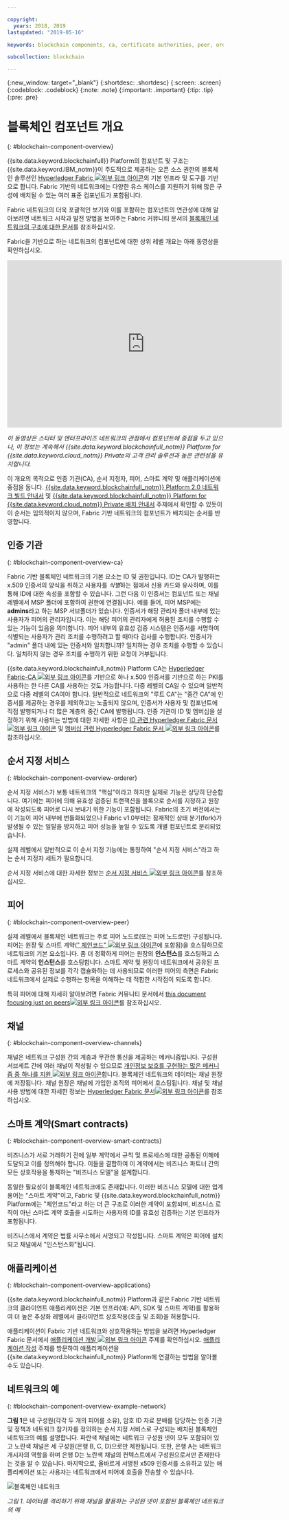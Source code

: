 ```yaml
---

copyright:
  years: 2018, 2019
lastupdated: "2019-05-16"

keywords: blockchain components, ca, certificate authorities, peer, ordering service, orderer, channel, smart contract, applications

subcollection: blockchain

---
```


{:new_window: target="_blank"}
{:shortdesc: .shortdesc}
{:screen: .screen}
{:codeblock: .codeblock}
{:note: .note}
{:important: .important}
{:tip: .tip}
{:pre: .pre}

# 블록체인 컴포넌트 개요
{: #blockchain-component-overview}

{{site.data.keyword.blockchainfull}} Platform의 컴포넌트 및 구조는 {{site.data.keyword.IBM_notm}}이 주도적으로 제공하는 오픈 소스 권한의 블록체인 솔루션인 [Hyperledger Fabric ![외부 링크 아이콘](images/external_link.svg "외부 링크 아이콘")](https://hyperledger-fabric.readthedocs.io/en/release-1.4/)의 기본 인프라 및 도구를 기반으로 합니다. Fabric 기반의 네트워크에는 다양한 유스 케이스를 지원하기 위해 많은 구성에 배치될 수 있는 여러 표준 컴포넌트가 포함됩니다.

Fabric 네트워크의 더욱 포괄적인 보기와 이를 포함하는 컴포넌트의 연관성에 대해 알아보려면 네트워크 시작과 발전 방법을 보여주는 Fabric 커뮤니티 문서의 [블록체인 네트워크의 구조에 대한 문서](https://hyperledger-fabric.readthedocs.io/en/release-1.4/network/network.html)를 참조하십시오.

Fabric을 기반으로 하는 네트워크의 컴포넌트에 대한 상위 레벨 개요는 아래 동영상을 확인하십시오.

<iframe class="embed-responsive-item" id="youtubeplayer" title="스타터 플랜 동영상" type="text/html" width="640" height="390" src="https://www.youtube.com/embed/sJaT2L99BUo" frameborder="0" webkitallowfullscreen mozallowfullscreen allowfullscreen> </iframe>

*이 동영상은 스타터 및 엔터프라이즈 네트워크의 관점에서 컴포넌트에 중점을 두고 있으나, 이 정보는 계속해서 {{site.data.keyword.blockchainfull_notm}} Platform for {{site.data.keyword.cloud_notm}} Private의 고객 관리 솔루션과 높은 관련성을 유지합니다.*

이 개요의 목적으로 인증 기관(CA), 순서 지정자, 피어, 스마트 계약 및 애플리케이션에 중점을 둡니다. [{{site.data.keyword.blockchainfull_notm}} Platform 2.0 네트워크 빌드 안내서](/docs/services/blockchain/howto/ibp-console-build-network.html#ibp-console-build-network) 및 [{{site.data.keyword.blockchainfull_notm}} Platform for {{site.data.keyword.cloud_notm}} Private 배치 안내서](/docs/services/blockchain/ibp_for_icp_deployment_guide.html#get-started-icp) 주제에서 확인할 수 있듯이 이 순서는 임의적이지 않으며, Fabric 기반 네트워크의 컴포넌트가 배치되는 순서를 반영합니다.

## 인증 기관
{: #blockchain-component-overview-ca}

Fabric 기반 블록체인 네트워크의 기본 요소는 ID 및 권한입니다. ID는 CA가 발행하는 x.509 인증서의 양식을 취하고 사용자를 *식별*하는 점에서 신용 카드와 유사하며, 이를 통해 ID에 대한 속성을 포함할 수 있습니다. 그런 다음 이 인증서는 컴포넌트 또는 채널 레벨에서 MSP 폴더에 포함하여 권한에 연결됩니다. 예를 들어, 피어 MSP에는 **admins**라고 하는 MSP 서브폴더가 있습니다. 인증서가 해당 관리자 폴더 내부에 있는 사용자가 피어의 관리자입니다. 이는 해당 피어의 관리자에게 허용된 조치를 수행할 수 있는 기능이 있음을 의미합니다. 피어 내부의 유효성 검증 시스템은 인증서를 서명하여 식별되는 사용자가 관리 조치를 수행하려고 할 때마다 검사를 수행합니다. 인증서가 "admin" 폴더 내에 있는 인증서와 일치합니까? 일치하는 경우 조치를 수행할 수 있습니다. 일치하지 않는 경우 조치를 수행하기 위한 요청이 거부됩니다.

{{site.data.keyword.blockchainfull_notm}} Platform CA는 [Hyperledger Fabric-CA ![외부 링크 아이콘](images/external_link.svg "외부 링크 아이콘")](https://hyperledger-fabric-ca.readthedocs.io/en/release-1.4/ "Hyperledger Fabric CA")를 기반으로 하나 x.509 인증서를 기반으로 하는 PKI를 사용하는 한 다른 CA를 사용하는 것도 가능합니다. 다중 레벨의 CA일 수 있으며 일반적으로 다중 레벨의 CA여야 합니다. 일반적으로 네트워크의 "루트 CA"는 "중간 CA"에 인증서를 제공하는 경우를 제외하고는 노출되지 않으며, 인증서가 사용자 및 컴포넌트에 직접 발행되거나 더 많은 계층의 중간 CA에 발행됩니다. 인증 기관이 ID 및 멤버십을 설정하기 위해 사용되는 방법에 대한 자세한 사항은 [ID 관련 Hyperledger Fabric 문서![외부 링크 아이콘](images/external_link.svg "외부 링크 아이콘")](https://hyperledger-fabric.readthedocs.io/en/release-1.4/identity/identity.html) 및 [멤버십 관련 Hyperledger Fabric 문서 ![외부 링크 아이콘](images/external_link.svg "외부 링크 아이콘")](https://hyperledger-fabric.readthedocs.io/en/release-1.4/membership/membership.html)를 참조하십시오.

## 순서 지정 서비스
{: #blockchain-component-overview-orderer}

순서 지정 서비스가 보통 네트워크의 "핵심"이라고 하지만 실제로 기능은 상당히 단순합니다. 여기에는 피어에 의해 유효성 검증된 트랜잭션을 블록으로 순서를 지정하고 원장에 작성되도록 피어로 다시 보내기 위한 기능이 포함됩니다. Fabric의 초기 버전에서는 이 기능이 피어 내부에 번들화되었으나 Fabric v1.0부터는 잠재적인 상태 분기(fork)가 발생될 수 있는 일탈을 방지하고 피어 성능을 높일 수 있도록 개별 컴포넌트로 분리되었습니다.

실제 레벨에서 일반적으로 이 순서 지정 기능에는 통칭하여 "순서 지정 서비스"라고 하는 순서 지정자 세트가 필요합니다.

순서 지정 서비스에 대한 자세한 정보는 [순서 지정 서비스 ![외부 링크 아이콘](images/external_link.svg "외부 링크 아이콘")](https://hyperledger-fabric.readthedocs.io/en/release-1.4/orderer/ordering_service.html)를 참조하십시오.

## 피어
{: #blockchain-component-overview-peer}

실제 레벨에서 블록체인 네트워크는 주로 피어 노드로(또는 피어 노드로만) 구성됩니다. 피어는 원장 및 스마트 계약([" 체인코드" ![외부 링크 아이콘](images/external_link.svg "외부 링크 아이콘")](https://hyperledger-fabric.readthedocs.io/en/release-1.4/developapps/chaincodenamespace.html "체인코드 네임스페이스")에 포함됨)을 호스팅하므로 네트워크의 기본 요소입니다. 좀 더 정확하게 피어는 원장의 **인스턴스**를 호스팅하고 스마트 계약의 **인스턴스**를 호스팅합니다. 스마트 계약 및 원장이 네트워크에서 공유된 프로세스와 공유된 정보를 각각 캡슐화하는 데 사용되므로 이러한 피어의 측면은 Fabric 네트워크에서 실제로 수행하는 항목을 이해하는 데 적합한 시작점이 되도록 합니다.

특히 피어에 대해 자세히 알아보려면 Fabric 커뮤니티 문서에서 [this document focusing just on peers![외부 링크 아이콘](images/external_link.svg "외부 링크 아이콘")](https://hyperledger-fabric.readthedocs.io/en/release-1.4/peers/peers.html)를 참조하십시오.

## 채널
{: #blockchain-component-overview-channels}

채널은 네트워크 구성원 간의 계층과 무관한 통신을 제공하는 메커니즘입니다. 구성원 서브세트 간에 여러 채널이 작성될 수 있으므로 [개인정보 보호를 구현하는 많은 메커니즘 중 하나를 지원 ![외부 링크 아이콘](images/external_link.svg "외부 링크 아이콘")](https://developer.ibm.com/tutorials/cl-blockchain-private-confidential-transactions-hyperledger-fabric-zero-knowledge-proof/ "Hyperledger Fabric을 사용하는 개인 및 기밀 트랜잭션")합니다. 블록체인 네트워크의 데이터는 채널 원장에 저장됩니다. 채널 원장은 채널에 가입한 조직의 피어에서 호스팅됩니다. 채널 및 채널 사용 방법에 대한 자세한 정보는 [Hyperledger Fabric 문서![외부 링크 아이콘](images/external_link.svg "외부 링크 아이콘")](https://hyperledger-fabric.readthedocs.io/en/release-1.4/channels.html)를 참조하십시오.

## 스마트 계약(Smart contracts)
{: #blockchain-component-overview-smart-contracts}

비즈니스가 서로 거래하기 전에 일부 계약에서 규칙 및 프로세스에 대한 공통된 이해에 도달되고 이를 정의해야 합니다. 이들을 결합하여 이 계약에서는 비즈니스 파트너 간의 모든 상호작용을 통제하는 "비즈니스 모델"을 설계합니다.

동일한 필요성이 블록체인 네트워크에도 존재합니다. 이러한 비즈니스 모델에 대한 업계 용어는 "스마트 계약"이고, Fabric 및 {{site.data.keyword.blockchainfull_notm}} Platform에는 "체인코드"라고 하는 더 큰 구조로 이러한 계약이 포함되며, 비즈니스 로직이 아닌 스마트 계약 호출을 시도하는 사용자의 ID를 유효성 검증하는 기본 인프라가 포함됩니다.

비즈니스에서 계약은 법률 사무소에서 서명되고 작성됩니다. 스마트 계약은 피어에 설치되고 채널에서 "인스턴스화"됩니다.

## 애플리케이션
{: #blockchain-component-overview-applications}

{{site.data.keyword.blockchainfull_notm}} Platform과 같은 Fabric 기반 네트워크의 클라이언트 애플리케이션은 기본 인프라(예: API, SDK 및 스마트 계약)를 활용하여 더 높은 추상화 레벨에서 클라이언트 상호작용(호출 및 조회)을 허용합니다.

애플리케이션이 Fabric 기반 네트워크와 상호작용하는 방법을 보려면 Hyperledger Fabric 문서에서 [애플리케이션 개발 ![외부 링크 아이콘](images/external_link.svg "외부 링크 아이콘")](https://hyperledger-fabric.readthedocs.io/en/release-1.4/developapps/developing_applications.html "애플리케이션 개발") 주제를 확인하십시오. [애플리케이션 작성](/docs/services/blockchain/howto/ibp-console-create-app.html#ibp-console-app) 주제를 방문하여 애플리케이션을 {{site.data.keyword.blockchainfull_notm}} Platform에 연결하는 방법을 알아볼 수도 있습니다.

## 네트워크의 예
{: #blockchain-component-overview-example-network}

**그림 1**은 네 구성원(각각 두 개의 피어를 소유), 암호 ID 자료 분배를 담당하는 인증 기관 및 정책과 네트워크 참가자를 정의하는 순서 지정 서비스로 구성되는 배치된 블록체인 네트워크의 예를 설명합니다. 파란색 채널에는 네트워크 구성원 넷이 모두 포함되어 있고 노란색 채널은 세 구성원(은행 B, C, D)으로만 제한됩니다. 또한, 은행 A는 네트워크 개시자의 역할을 하며 은행 D는 노란색 채널의 컨텍스트에서 구성원으로서만 존재한다는 것을 알 수 있습니다. 마지막으로, 올바르게 서명된 x509 인증서를 소유하고 있는 애플리케이션 또는 사용자는 네트워크에서 피어에 호출을 전송할 수 있습니다.

![블록체인 네트워크](images/blockchain_network_2-01.png "블록체인 네트워크의 예")

*그림 1. 데이터를 격리하기 위해 채널을 활용하는 구성원 넷이 포함된 블록체인 네트워크의 예*
